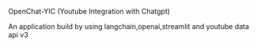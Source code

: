 OpenChat-YIC (Youtube Integration with Chatgpt)

An application build by using langchain,openai,streamlit and youtube data api v3
